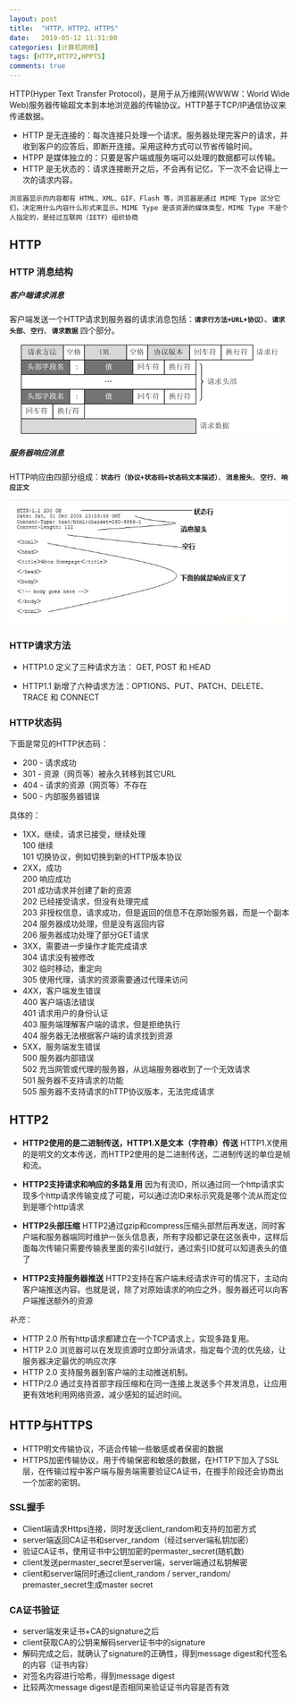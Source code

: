 ```yaml
---
layout: post
title:  "HTTP、HTTP2、HTTPS"
date:   2019-05-12 11:31:00
categories: [计算机网络]
tags: [HTTP,HTTP2,HPPTS]
comments: true
---
```


HTTP(Hyper Text Transfer Protocol)，是用于从万维网(WWWW：World Wide Web)服务器传输超文本到本地浏览器的传输协议。HTTP基于TCP/IP通信协议来传递数据。
<!--more-->

- HTTP 是无连接的：每次连接只处理一个请求。服务器处理完客户的请求，并收到客户的应答后，即断开连接。采用这种方式可以节省传输时间。
- HTPP 是媒体独立的：只要是客户端或服务端可以处理的数据都可以传输。
- HTTP 是无状态的：请求连接断开之后，不会再有记忆，下一次不会记得上一次的请求内容。

`浏览器显示的内容都有 HTML、XML、GIF、Flash 等，浏览器是通过 MIME Type 区分它们，决定用什么内容什么形式来显示。MIME Type 是该资源的媒体类型，MIME Type 不是个人指定的，是经过互联网（IETF）组织协商`

## HTTP

### HTTP 消息结构

##### 客户端请求消息

客户端发送一个HTTP请求到服务器的请求消息包括：**`请求行方法+URL+协议）`**、**`请求头部`**、**`空行`**、**`请求数据`** 四个部分。

<img src="/image/posts/blog1501.png" style="display:block;margin:0 auto;"> 

##### 服务器响应消息

HTTP响应由四部分组成：**`状态行（协议+状态码+状态码文本描述）`**、**`消息报头`**、**`空行`**、**`响应正文`** 

<img src="/image/posts/blog1502.jpg" style="display:block;margin:0 auto;"> 

### HTTP请求方法

- HTTP1.0 定义了三种请求方法： GET, POST 和 HEAD

- HTTP1.1 新增了六种请求方法：OPTIONS、PUT、PATCH、DELETE、TRACE 和 CONNECT

### HTTP状态码

下面是常见的HTTP状态码：
- 200 - 请求成功
- 301 - 资源（网页等）被永久转移到其它URL
- 404 - 请求的资源（网页等）不存在
- 500 - 内部服务器错误

具体的：
* 1XX，继续，请求已接受，继续处理<br/>
100 继续<br/>
101 切换协议，例如切换到新的HTTP版本协议
* 2XX，成功                         
200 响应成功<br/>
201 成功请求并创建了新的资源<br/>
202 已经接受请求，但没有处理完成<br/>
203 非授权信息，请求成功，但是返回的信息不在原始服务器，而是一个副本<br/>
204 服务器成功处理，但是没有返回内容<br/>
206 服务器成功处理了部分GET请求
* 3XX，需要进一步操作才能完成请求   
304 请求没有被修改 <br/>
302 临时移动，重定向<br/>
305 使用代理，请求的资源需要通过代理来访问
* 4XX，客户端发生错误               
400 客户端语法错误<br/>
401 请求用户的身份认证<br/>
403 服务端理解客户端的请求，但是拒绝执行<br/>
404 服务器无法根据客户端的请求找到资源
* 5XX，服务端发生错误               
500 服务器内部错误<br/>
502 充当网管或代理的服务器，从远端服务器收到了一个无效请求<br/>
501 服务器不支持请求的功能<br/>
505 服务器不支持请求的hTTP协议版本，无法完成请求

## HTTP2

- **HTTP2使用的是二进制传送，HTTP1.X是文本（字符串）传送**
HTTP1.X使用的是明文的文本传送，而HTTP2使用的是二进制传送，二进制传送的单位是帧和流。

- **HTTP2支持请求和响应的多路复用**
因为有流ID，所以通过同一个http请求实现多个http请求传输变成了可能，可以通过流ID来标示究竟是哪个流从而定位到是哪个http请求

- **HTTP2头部压缩**
HTTP2通过gzip和compress压缩头部然后再发送，同时客户端和服务器端同时维护一张头信息表，所有字段都记录在这张表中，这样后面每次传输只需要传输表里面的索引Id就行，通过索引ID就可以知道表头的值了

- **HTTP2支持服务器推送**
HTTP2支持在客户端未经请求许可的情况下，主动向客户端推送内容。也就是说，除了对原始请求的响应之外，服务器还可以向客户端推送额外的资源

*补充*：
+ HTTP 2.0 所有http请求都建立在一个TCP请求上，实现多路复用。
+ HTTP 2.0 浏览器可以在发现资源时立即分派请求，指定每个流的优先级，让服务器决定最优的响应次序
+ HTTP 2.0 支持服务器到客户端的主动推送机制。
+ HTTP/2.0 通过支持首部字段压缩和在同一连接上发送多个并发消息，让应用更有效地利用网络资源，减少感知的延迟时间。

## HTTP与HTTPS
* HTTP明文传输协议，不适合传输一些敏感或者保密的数据
* HTTPS加密传输协议，用于传输保密和敏感的数据，在HTTP下加入了SSL层，在传输过程中客户端与服务端需要验证CA证书，在握手阶段还会协商出一个加密的密钥。

### SSL握手

* Client端请求Https连接，同时发送client_random和支持的加密方式
* server端返回CA证书和server_random（经过server端私钥加密）
* 验证CA证书，使用证书中公钥加密的permaster_secret(随机数)
* client发送permaster_secret至server端，server端通过私钥解密
* client和server端同时通过client_random / server_random/ premaster_secret生成master secret

### CA证书验证

* server端发来证书+CA的signature之后
* client获取CA的公钥来解码server证书中的signature
* 解码完成之后，就确认了signature的正确性，得到message digest和代签名的内容（证书内容）
* 对签名内容进行哈希，得到message digest
* 比较两次message digest是否相同来验证证书内容是否有效
